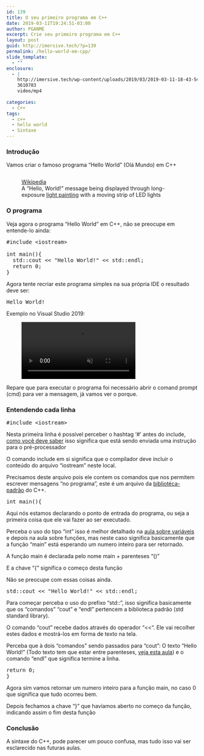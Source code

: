 ```yaml
---
id: 139
title: O seu primeiro programa em C++
date: 2019-03-11T19:24:51-03:00
author: PGANME
excerpt: Crie seu primeiro programa em C++
layout: post
guid: http://imersive.tech/?p=139
permalink: /hello-world-em-cpp/
slide_template:
  - ""
enclosure:
  - |
    http://imersive.tech/wp-content/uploads/2019/03/2019-03-11-18-43-54.mp4
    3610783
    video/mp4
    
categories:
  - C++
tags:
  - c++
  - hello world
  - Sintaxe
---
```

### Introdução

Vamos criar o famoso programa &#8220;Hello World&#8221; (Olá Mundo) em C++ <figure class="wp-block-image">

<img src="http://imersive.tech/wp-content/uploads/2019/03/HelloWorld_Maktivism_ComputerProgramming_LEDs-1024x914.jpg" alt="" class="wp-image-141" /> <figcaption>[Wikipedia](https://en.wikipedia.org/wiki/%22Hello,_World!%22_program#/media/File:HelloWorld_Maktivism_ComputerProgramming_LEDs.jpg)  
A &#8220;Hello, World!&#8221; message being displayed through long-exposure [light painting](https://en.wikipedia.org/wiki/Light_painting) with a moving strip of LED lights  
</figcaption></figure> 

### O programa

Veja agora o programa &#8220;Hello World&#8221; em C++, não se preocupe em entende-lo ainda:

<pre class="brush: cpp; auto-links: false; gutter: false; title: ; notranslate" title="">#include &lt;iostream&gt;

int main(){
  std::cout &lt;&lt; "Hello World!" &lt;&lt; std::endl;
  return 0;
}
</pre>

Agora tente recriar este programa simples na sua própria IDE o resultado deve ser:

<pre class="brush: plain; gutter: false; title: ; notranslate" title="">Hello World!
</pre>

Exemplo no Visual Studio 2019:<figure class="wp-block-video aligncenter"><video controls muted preload="auto" src="http://imersive.tech/wp-content/uploads/2019/03/2019-03-11-18-43-54.mp4"></video></figure> 

Repare que para executar o programa foi necessário abrir o comand prompt (cmd) para ver a mensagem, já vamos ver o porque.

### Entendendo cada linha

<pre class="brush: cpp; gutter: false; title: ; notranslate" title="">#include &lt;iostream&gt;
</pre>

Nesta primeira linha é possível perceber o hashtag &#8216;#&#8217; antes do include, [como você deve saber](http://imersive.tech/cpp-a-linguagem/#pre-processor) isso significa que está sendo enviada uma instrução para o pré-processador

O comando include em si significa que o compilador deve incluir o conteúdo do arquivo &#8220;iostream&#8221; neste local.

Precisamos deste arquivo pois ele contem os comandos que nos permitem escrever mensagens &#8220;no programa&#8221;, este é um arquivo da [bibliotéca-padrão](http://imersive.tech/cpp-a-linguagem/#std-library) do C++.

<pre class="brush: cpp; title: ; notranslate" title="">int main(){
</pre>

Aqui nós estamos declarando o ponto de entrada do programa, ou seja a primeira coisa que ele vai fazer ao ser executado.

Perceba o uso do tipo &#8220;int&#8221; isso é melhor detalhado na [aula sobre variáveis](http://imersive.tech/variaveis-em-c/) e depois na aula sobre funções, mas neste caso significa basicamente que a função &#8220;main&#8221; está esperando um numero inteiro para ser retornado.

A função main é declarada pelo nome main + parenteses &#8220;()&#8221;

E a chave &#8220;{&#8221; significa o começo desta função

Não se preocupe com essas coisas ainda. 

<pre class="brush: cpp; title: ; notranslate" title="">std::cout &lt;&lt; "Hello World!" &lt;&lt; std::endl;
</pre>

Para começar perceba o uso do prefixo &#8220;std::&#8221;, isso significa basicamente que os &#8220;comandos&#8221; &#8220;cout&#8221; e &#8220;endl&#8221; pertencem a biblioteca padrão (std standard library).

O comando &#8220;cout&#8221; recebe dados através do operador &#8220;<<&#8220;. Ele vai recolher estes dados e mostrá-los em forma de texto na tela.

Perceba que à dois &#8220;comandos&#8221; sendo passados para &#8220;cout&#8221;: O texto &#8220;Hello World!&#8221; (Todo texto tem que estar entre parenteses, [veja esta aula](http://imersive.tech/variaveis-em-c/)) e o comando &#8220;endl&#8221; que significa termine a linha.

<pre class="brush: cpp; gutter: false; title: ; notranslate" title="">return 0;
}
</pre>

Agora sim vamos retornar um numero inteiro para a função main, no caso 0 que significa que tudo ocorreu bem.

Depois fechamos a chave &#8220;}&#8221; que havíamos aberto no começo da função, indicando assim o fim desta função

### Conclusão

A sintaxe do C++, pode parecer um pouco confusa, mas tudo isso vai ser esclarecido nas futuras aulas.